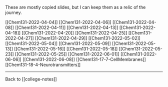 These are mostly copied slides, but I can keep them as a relic of the journey.

[[Chem131-2022-04-04]]
[[Chem131-2022-04-06]]
[[Chem131-2022-04-08]]
[[Chem131-2022-04-11]]
[[Chem131-2022-04-13]]
[[Chem131-2022-04-18]]
[[Chem131-2022-04-20]]
[[Chem131-2022-04-25]]
[[Chem131-2022-04-27]]
[[Chem131-2022-04-29]]
[[Chem131-2022-05-02]]
[[Chem131-2022-05-04]]
[[Chem131-2022-05-09]]
[[Chem131-2022-05-13]]
[[Chem131-2022-05-16]]
[[Chem131-2022-05-18]]
[[Chem131-2022-05-23]]
[[Chem131-2022-05-25]]
[[Chem131-2022-06-01]]
[[Chem131-2022-06-06]]
[[Chem131-2022-06-08]]
[[Chem131-17-7-CellMembranes]]
[[Chem131-18-4-Neurotransmitters]]

---
Back to [[college-notes]]